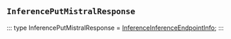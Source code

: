## `InferencePutMistralResponse`
:::
type InferencePutMistralResponse = [InferenceInferenceEndpointInfo](./InferenceInferenceEndpointInfo.md);
:::
